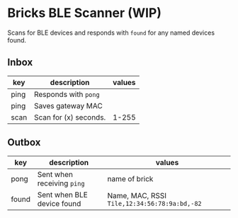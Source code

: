 # Bricks BLE Scanner (WIP)

Scans for BLE devices and responds with `found` for any named devices
found.

## Inbox

| key      | description           | values  |
|----------|-----------------------|---------|
| ping     | Responds with `pong`  |         |
| ping     | Saves gateway MAC     |         |
| scan     | Scan for (x) seconds. | 1-255   |


## Outbox

| key   | description                | values                                       |
|-------|----------------------------|----------------------------------------------|
| pong  | Sent when receiving `ping` | name of brick                                |
| found | Sent when BLE device found | Name, MAC, RSSI `Tile,12:34:56:78:9a:bd,-82` |
